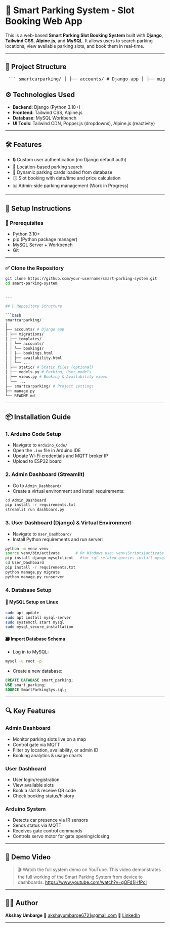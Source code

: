 # 🚗 Smart Parking System - Slot Booking Web App

This is a web-based **Smart Parking Slot Booking System** built with **Django**, **Tailwind CSS**, **Alpine.js**, and **MySQL**. It allows users to search parking locations, view available parking slots, and book them in real-time.

---

## 📁 Project Structure

<pre> ``` smartcarparking/ │ ├── accounts/ # Django app │ ├── migrations/ │ ├── templates/ │ │ └── accounts/ │ │ └── bookings/ │ │ ├── bookings.html │ │ ├── availability.html │ │ └── ... │ ├── static/ # Static files (optional) │ ├── models.py # Parking, User models │ ├── views.py # Booking & Availability views │ └── ... ├── smartcarparking/ # Project settings ├── manage.py └── README.md ``` </pre>

## ⚙️ Technologies Used

- **Backend**: Django (Python 3.10+)
- **Frontend**: Tailwind CSS, Alpine.js
- **Database**: MySQL Workbench
- **UI Tools**: Tailwind CDN, Popper.js (dropdowns), Alpine.js (reactivity)

---

## 🛠️ Features

- 🔒 Custom user authentication (no Django default auth)
- 📍 Location-based parking search
- 📸 Dynamic parking cards loaded from database
- 🕒 Slot booking with date/time and price calculation
- 📊 Admin-side parking management (Work in Progress)

---

## 💾 Setup Instructions

### 🔗 Prerequisites

- Python 3.10+
- pip (Python package manager)
- MySQL Server + Workbench
- Git

---

### ✅ Clone the Repository

```bash
git clone https://github.com/your-username/smart-parking-system.git
cd smart-parking-system


---

## 📁 Repository Structure

```bash
smartcarparking/
│
├── accounts/ # Django app
│ ├── migrations/
│ ├── templates/
│ │ └── accounts/
│ │ └── bookings/
│ │ ├── bookings.html
│ │ ├── availability.html
│ │ └── ...
│ ├── static/ # Static files (optional)
│ ├── models.py # Parking, User models
│ ├── views.py # Booking & Availability views
│ └── ...
├── smartcarparking/ # Project settings
├── manage.py
└── README.md

```

---


## 📦 Installation Guide

### 1. Arduino Code Setup

* Navigate to `Arduino_Code/`
* Open the `.ino` file in Arduino IDE
* Update Wi-Fi credentials and MQTT broker IP
* Upload to ESP32 board

### 2. Admin Dashboard (Streamlit)

* Go to `Admin_Dashboard/`
* Create a virtual environment and install requirements:

```bash
cd Admin_Dashboard
pip install -r requirements.txt
streamlit run dashboard.py
```

### 3. User Dashboard (Django) & Virtual Environment

* Navigate to `User_Dashboard/`
* Install Python requirements and run server:

```bash
python -m venv venv
source venv/bin/activate       # On Windows use: venv\Scripts\activate
pip install django mysqlclient   #for sql related queries install mysqlclient pip
cd User_Dashboard
pip install -r requirements.txt
python manage.py migrate
python manage.py runserver
```

### 4. Database Setup

#### 🐧 MySQL Setup on Linux

```bash
sudo apt update
sudo apt install mysql-server
sudo systemctl start mysql
sudo mysql_secure_installation
```

#### 🗃️ Import Database Schema

* Log in to MySQL:

```bash
mysql -u root -p
```

* Create a new database:

```sql
CREATE DATABASE smart_parking;
USE smart_parking;
SOURCE SmartParkingSys.sql;
```


---

## 🔍 Key Features

### Admin Dashboard

* Monitor parking slots live on a map
* Control gate via MQTT
* Filter by location, availability, or admin ID
* Booking analytics & usage charts

### User Dashboard

* User login/registration
* View available slots
* Book a slot & receive QR code
* Check booking status/history

### Arduino System

* Detects car presence via IR sensors
* Sends status via MQTT
* Receives gate control commands
* Controls servo motor for gate opening/closing

---

## 🎥 Demo Video

> 🎬 Watch the full system demo on YouTube. This video demonstrates the full working of the Smart Parking System from device to dashboards. https://www.youtube.com/watch?v=gOFd1jHfPcI

---

## 🧑‍💼 Author

**Akshay Umbarge**
📧 [akshayumbarge6721@gmail.com](mailto:akshayumbarge6721@gmail.com)
🔗 [LinkedIn](https://in.linkedin.com/in/akshay-umbarge)

---


